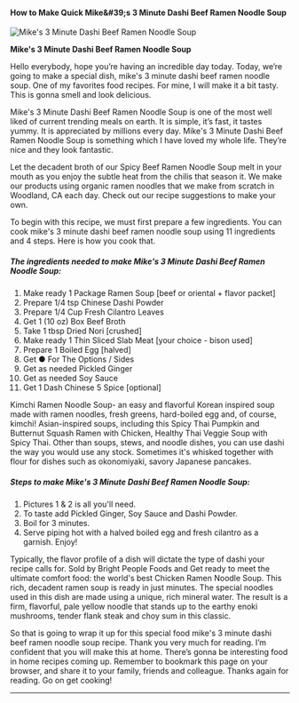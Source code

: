             

#### How to Make Quick Mike&amp;#39;s 3 Minute Dashi Beef Ramen Noodle Soup

![Mike's 3 Minute Dashi Beef Ramen Noodle Soup](https://img-global.cpcdn.com/recipes/42da020ac373c101/751x532cq70/mikes-3-minute-dashi-beef-ramen-noodle-soup-recipe-main-photo.jpg)

**Mike's 3 Minute Dashi Beef Ramen Noodle Soup**

Hello everybody, hope you’re having an incredible day today. Today, we’re going to make a special dish, mike's 3 minute dashi beef ramen noodle soup. One of my favorites food recipes. For mine, I will make it a bit tasty. This is gonna smell and look delicious.

Mike's 3 Minute Dashi Beef Ramen Noodle Soup is one of the most well liked of current trending meals on earth. It is simple, it’s fast, it tastes yummy. It is appreciated by millions every day. Mike's 3 Minute Dashi Beef Ramen Noodle Soup is something which I have loved my whole life. They’re nice and they look fantastic.

Let the decadent broth of our Spicy Beef Ramen Noodle Soup melt in your mouth as you enjoy the subtle heat from the chilis that season it. We make our products using organic ramen noodles that we make from scratch in Woodland, CA each day. Check out our recipe suggestions to make your own.

To begin with this recipe, we must first prepare a few ingredients. You can cook mike's 3 minute dashi beef ramen noodle soup using 11 ingredients and 4 steps. Here is how you cook that.

##### The ingredients needed to make Mike's 3 Minute Dashi Beef Ramen Noodle Soup:

1.  Make ready 1 Package Ramen Soup \[beef or oriental + flavor packet\]
2.  Prepare 1/4 tsp Chinese Dashi Powder
3.  Prepare 1/4 Cup Fresh Cilantro Leaves
4.  Get 1 (10 oz) Box Beef Broth
5.  Take 1 tbsp Dried Nori \[crushed\]
6.  Make ready 1 Thin Sliced Slab Meat \[your choice - bison used\]
7.  Prepare 1 Boiled Egg \[halved\]
8.  Get ● For The Options / Sides
9.  Get as needed Pickled Ginger
10.  Get as needed Soy Sauce
11.  Get 1 Dash Chinese 5 Spice \[optional\]

Kimchi Ramen Noodle Soup- an easy and flavorful Korean inspired soup made with ramen noodles, fresh greens, hard-boiled egg and, of course, kimchi! Asian-inspired soups, including this Spicy Thai Pumpkin and Butternut Squash Ramen with Chicken, Healthy Thai Veggie Soup with Spicy Thai. Other than soups, stews, and noodle dishes, you can use dashi the way you would use any stock. Sometimes it's whisked together with flour for dishes such as okonomiyaki, savory Japanese pancakes.

##### Steps to make Mike's 3 Minute Dashi Beef Ramen Noodle Soup:

1.  Pictures 1 & 2 is all you'll need.
2.  To taste add Pickled Ginger, Soy Sauce and Dashi Powder.
3.  Boil for 3 minutes.
4.  Serve piping hot with a halved boiled egg and fresh cilantro as a garnish. Enjoy!

Typically, the flavor profile of a dish will dictate the type of dashi your recipe calls for. Sold by Bright People Foods and Get ready to meet the ultimate comfort food: the world's best Chicken Ramen Noodle Soup. This rich, decadent ramen soup is ready in just minutes. The special noodles used in this dish are made using a unique, rich mineral water. The result is a firm, flavorful, pale yellow noodle that stands up to the earthy enoki mushrooms, tender flank steak and choy sum in this classic.

So that is going to wrap it up for this special food mike's 3 minute dashi beef ramen noodle soup recipe. Thank you very much for reading. I’m confident that you will make this at home. There’s gonna be interesting food in home recipes coming up. Remember to bookmark this page on your browser, and share it to your family, friends and colleague. Thanks again for reading. Go on get cooking!

* * *